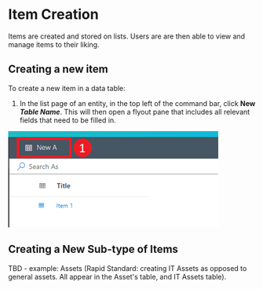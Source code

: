 # Item Creation

Items are created and stored on lists. Users are are then able to view and manage items to their liking.

## Creating a new item

To create a new item in a data table:

1. In the list page of an entity, in the top left of the command bar, click **New *Table Name***. This will then open a flyout pane that includes all relevant fields that need to be filled in.

![Item Creation 01.png](./downloaded_image_1705285790576.png)

## Creating a New Sub-type of Items
TBD - example: Assets (Rapid Standard: creating IT Assets as opposed to general assets. All appear in the Asset's table, and IT Assets table).